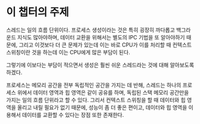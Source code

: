 # 이 챕터의 주제
스레드는 일의 흐름 단위이다.
프로세스 생성이라는 것은 특히 굉장히 까다롭고 백그라운드 지식도 많아야하며, 데이터 교환을 위해서는 별도의 IPC 기법을 또 알아야하기 때문에,
그리고 이것보다 더 큰 문제가 있는데 이는 바로 CPU가 이를 처리할 때 컨텍스트 스위칭이란 것을 하는데 이는 CPU에게 많은 부담이 된다.

그렇기에 이보다는 부담이 적으면서 생성은 훨씬 쉬운 스레드라는 것에 대해 알아보도록하겠다.

프로세스는 메모리 공간을 전부 독립적인 공간을 가지는 데 반해, 스레드는 하나의 프로세스 위에서 데이터 영역과 힙 영역은 같이 공유를 하며,
독립된 스택 메모리 공간만을 가지는 일의 흐름 단위라고 할 수 있다. 그리서 컨텍스트 스위칭을 할 때 데이터와 힙 영역을 올리고 내릴 필요가 없기 때문에,
성능이 좀 더 좋은 편이고, 데이터와 힙 영역을 이용해서 데이터를 교환할 수 있다는 장점 또한 존재한다.
